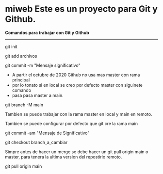 # miweb Este es un proyecto para Git y Github.
**Comandos para trabajar con Git y Github**
<hr>
git init

git add archivos

git commit -m "Mensaje significativo"  

* A partir el octubre de 2020 Github no usa mas master con rama principal
* por lo tonato si en local se creo por defecto master con siguinete comando 
* pasa pasa master a main.

git branch -M main

Tambien  se puede trabajar con la rama master en local y main en remoto. 

Tambien se puede configurar por defecto  que git cre la rama main

git commit -am "Mensaje de Significativo"

git checkout branch_a_cambiar

Simpre antes de hacer un merge se debe hacer un git pull origin main o master, para tenera la ultima version del repostirio remoto.

git pull origin main
